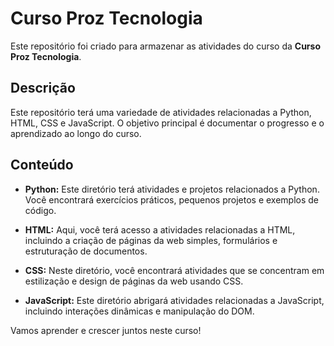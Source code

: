 # Curso Proz Tecnologia

Este repositório foi criado para armazenar as atividades do curso da **Curso Proz Tecnologia**.

## Descrição

Este repositório terá uma variedade de atividades relacionadas a Python, HTML, CSS e JavaScript. O objetivo principal é documentar o progresso e o aprendizado ao longo do curso.

## Conteúdo

- **Python:** Este diretório terá atividades e projetos relacionados a Python. Você encontrará exercícios práticos, pequenos projetos e exemplos de código.

- **HTML:** Aqui, você terá acesso a atividades relacionadas a HTML, incluindo a criação de páginas da web simples, formulários e estruturação de documentos.

- **CSS:** Neste diretório, você encontrará atividades que se concentram em estilização e design de páginas da web usando CSS.

- **JavaScript:** Este diretório abrigará atividades relacionadas a JavaScript, incluindo interações dinâmicas e manipulação do DOM.

Vamos aprender e crescer juntos neste curso!

